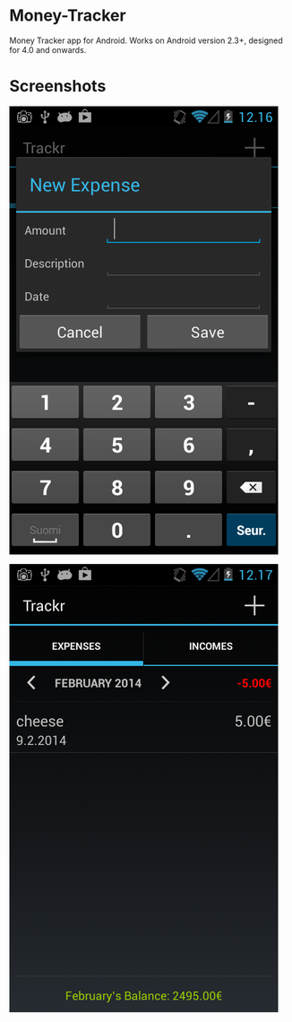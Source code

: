 Money-Tracker
=============

Money Tracker app for Android. Works on Android version 2.3+, designed for 4.0 and onwards.

# Screenshots

![Screenshot of the app](screenshot1.png "Screenshot of the app")

![Screenshot of the app](screenshot2.png "Screenshot of the app")